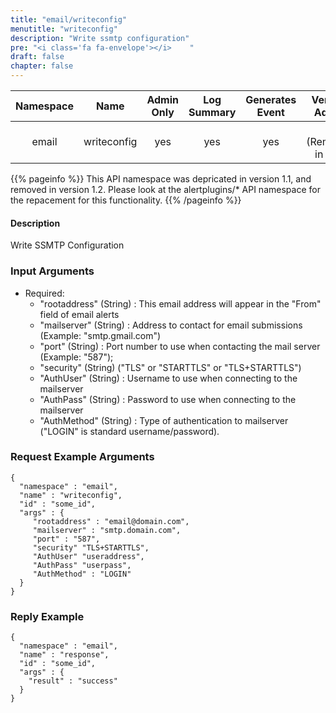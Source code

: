 ```yaml
---
title: "email/writeconfig"
menutitle: "writeconfig"
description: "Write ssmtp configuration"
pre: "<i class='fa fa-envelope'></i>	"
draft: false
chapter: false
---
```


| Namespace | Name | Admin Only | Log Summary | Generates Event | Version Added
|:----------------:|:--------:|:--------:|:--------:|:--------:|:---:|
| email | writeconfig | yes | yes | yes | 1 (Removed in 1.2) |

{{% pageinfo %}}
This API namespace was depricated in version 1.1, and removed in version 1.2. 
Please look at the alertplugins/* API namespace for the repacement for this functionality.
{{% /pageinfo %}}

#### Description
Write SSMTP Configuration

### Input Arguments
* Required:
   * "rootaddress" (String) : This email address will appear in the "From" field of email alerts
   * "mailserver" (String) : Address to contact for email submissions (Example: "smtp.gmail.com")
   * "port" (String) : Port number to use when contacting the mail server (Example: "587");
   * "security" (String) ("TLS" or "STARTTLS" or "TLS+STARTTLS")
   * "AuthUser" (String) : Username to use when connecting to the mailserver
   * "AuthPass" (String) : Password to use when connecting to the mailserver
   * "AuthMethod" (String) : Type of authentication to mailserver ("LOGIN" is standard username/password).


### Request Example Arguments
```
{
  "namespace" : "email",
  "name" : "writeconfig",
  "id" : "some_id",
  "args" : {
     "rootaddress" : "email@domain.com",
     "mailserver" : "smtp.domain.com",
     "port" : "587",
     "security" "TLS+STARTTLS",
     "AuthUser" "useraddress",
     "AuthPass" "userpass",
     "AuthMethod" : "LOGIN"
  }
}
```



### Reply Example
```
{
  "namespace" : "email",
  "name" : "response",
  "id" : "some_id",
  "args" : {
    "result" : "success"
  }
}
```
